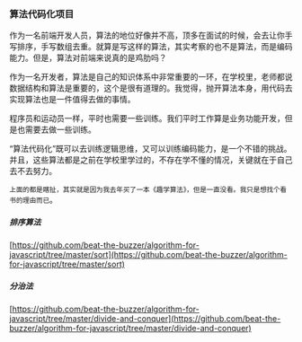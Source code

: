 ### 算法代码化项目

作为一名前端开发人员，算法的地位好像并不高，顶多在面试的时候，会去让你手写排序，手写数组去重。就算是写这样的算法，其实考察的也不是算法，而是编码能力。但是，算法对前端来说真的是鸡肋吗？

作为一名开发者，算法是自己的知识体系中非常重要的一环，在学校里，老师都说数据结构和算法是重要的，这个是很有道理的。我觉得，抛开算法本身，用代码去实现算法也是一件值得去做的事情。

程序员和运动员一样，平时也需要一些训练。我们平时工作算是业务功能开发，但是也需要去做一些训练。

“算法代码化”既可以去训练逻辑思维，又可以训练编码能力，是一个不错的挑战。并且，这些算法都是之前在学校里学过的，不存在学不懂的情况，关键就在于自己去不去努力。

`上面的都是瞎扯，其实就是因为我去年买了一本《趣学算法》，但是一直没看。我只是想找个看书的理由而已`。

##### 排序算法

[https://github.com/beat-the-buzzer/algorithm-for-javascript/tree/master/sort](https://github.com/beat-the-buzzer/algorithm-for-javascript/tree/master/sort)

##### 分治法

[https://github.com/beat-the-buzzer/algorithm-for-javascript/tree/master/divide-and-conquer](https://github.com/beat-the-buzzer/algorithm-for-javascript/tree/master/divide-and-conquer)